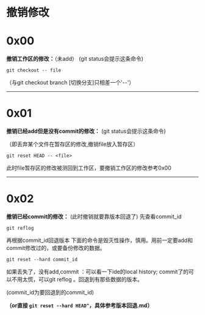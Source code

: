 
撤销修改
=

# 0x00
**撤销工作区的修改：**（未add）
(git status会提示这条命令)
```
git checkout -- file
```
（与git checkout branch [切换分支]只相差一个'--'）

------


# 0x01

**撤销已经add但是没有commit的修改：**
(git status会提示这条命令)

（即丢弃某个文件在暂存区的修改,撤销file放入暂存区）
```
git reset HEAD -- <file>
```

此时file暂存区的修改被测回到工作区，要撤销工作区的修改参考0x00

------

# 0x02

**撤销已经commit的修改：**
(此时撤销就要靠版本回退了)
先查看commit_id
```
git reflog
```
再根据commit_id回退版本
下面的命令是毁灭性操作，慎用。用前一定要add和commit修改过的，或要备份修改的数据。
```
git reset --hard commit_id 
```
如果丢失了，没有add,commit ：可以看一下ide的local history;
commit了的可以不用太慌，可以git reflog 。回退到有那些数据的版本。

(commit_id为要回退到的commit_id)

**（or直接 `git reset --hard HEAD^`，具体参考版本回退.md）**
